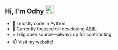 ## Hi, I'm Odhy <img src="https://user-images.githubusercontent.com/1303154/88677602-1635ba80-d120-11ea-84d8-d263ba5fc3c0.gif" width="26px" alt="hi">

- :snake: I mostly code in Python.
- :briefcase: Currently focused on developing [ASIK](https://github.com/odhyp/asik).
- :star: I dig open source—always up for contributing.
- :mailbox: Visit my [website](https://odhyp.com)!
